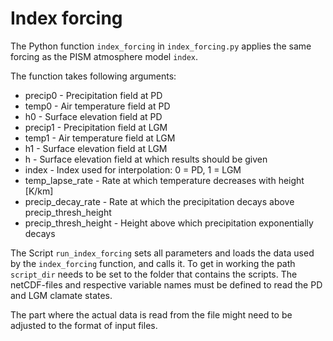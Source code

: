 # Index forcing

The Python function `index_forcing` in `index_forcing.py` applies the same forcing as the PISM atmosphere model `index`.

The function takes following arguments:
- precip0 - Precipitation field at PD
- temp0 - Air temperature field at PD
- h0 - Surface elevation field at PD
- precip1 - Precipitation field at LGM
- temp1 - Air temperature field at LGM
- h1 - Surface elevation field at LGM
- h - Surface elevation field at which results should be given
- index - Index used for interpolation: 0 = PD, 1 = LGM
- temp_lapse_rate - Rate at which temperature decreases with height [K/km]
- precip_decay_rate - Rate at which the precipitation decays above precip_thresh_height
- precip_thresh_height - Height above which precipitation exponentially decays


The Script `run_index_forcing` sets all parameters and loads the data used by the `index_forcing` function, and calls it.
To get in working the path `script_dir` needs to be set to the folder that contains the scripts.
The netCDF-files and respective variable names must be defined to read the PD and LGM clamate states.

The part where the actual data is read from the file might need to be adjusted to the format of input files.
